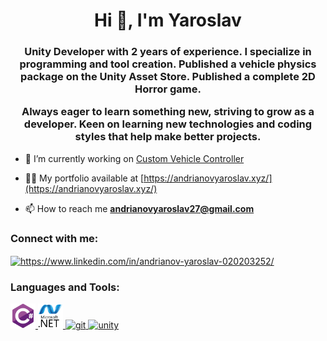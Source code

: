 <h1 align="center">Hi 👋, I'm Yaroslav</h1>
<h3 align="center">Unity Developer with 2 years of experience. I specialize in programming and tool creation. Published a vehicle physics package on the Unity Asset Store. Published a complete 2D Horror game.

Always eager to learn something new, striving to grow as a developer. Keen on learning new technologies and coding styles that help make better projects.</h3>

- 🔭 I’m currently working on [Custom Vehicle Controller](https://assetstore.unity.com/packages/tools/physics/custom-vehicle-controller-278027)

- 👨‍💻 My portfolio available at [https://andrianovyaroslav.xyz/](https://andrianovyaroslav.xyz/)

- 📫 How to reach me **andrianovyaroslav27@gmail.com**

<h3 align="left">Connect with me:</h3>
<p align="left">
<a href="https://linkedin.com/in/https://www.linkedin.com/in/andrianov-yaroslav-020203252/" target="blank"><img align="center" src="https://raw.githubusercontent.com/rahuldkjain/github-profile-readme-generator/master/src/images/icons/Social/linked-in-alt.svg" alt="https://www.linkedin.com/in/andrianov-yaroslav-020203252/" height="30" width="40" /></a>
</p>

<h3 align="left">Languages and Tools:</h3>
<p align="left"> <a href="https://www.w3schools.com/cs/" target="_blank" rel="noreferrer"> <img src="https://raw.githubusercontent.com/devicons/devicon/master/icons/csharp/csharp-original.svg" alt="csharp" width="40" height="40"/> </a> <a href="https://dotnet.microsoft.com/" target="_blank" rel="noreferrer"> <img src="https://raw.githubusercontent.com/devicons/devicon/master/icons/dot-net/dot-net-original-wordmark.svg" alt="dotnet" width="40" height="40"/> </a> <a href="https://git-scm.com/" target="_blank" rel="noreferrer"> <img src="https://www.vectorlogo.zone/logos/git-scm/git-scm-icon.svg" alt="git" width="40" height="40"/> </a> <a href="https://unity.com/" target="_blank" rel="noreferrer"> <img src="https://www.vectorlogo.zone/logos/unity3d/unity3d-icon.svg" alt="unity" width="40" height="40"/> </a> </p>

